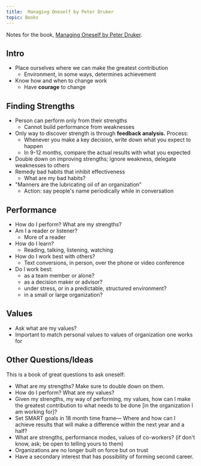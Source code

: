 ```yaml
---
title:  Managing Oneself by Peter Druker
topic: Books
---
```


Notes for the book, [Managing Oneself by Peter Druker](https://www.amazon.com/Managing-Oneself-Harvard-Business-Classics/dp/142212312X).

## Intro

- Place ourselves where we can make the greatest contribution
    - Environment, in some ways, determines achievement
- Know how and when to change work
    - Have **courage** to change

## Finding Strengths

- Person can perform only from their strengths
    - Cannot build performance from weaknesses
- Only way to discover strength is through **feedback analysis.** Process:
    - Whenever you make a key decision, write down what you expect to happen
    - In 9-12 months, compare the actual results with what you expected
- Double down on improving strengths; ignore weakness, delegate weaknesses to others
- Remedy bad habits that inhibit effectiveness
    - What are my bad habits?
- "Manners are the lubricating oil of an organization"
    - Action: say people's name periodically while in conversation

## Performance

- How do I perform? What are my strengths?
- Am I a reader or listener?
    - More of a reader
- How do I learn?
    - Reading, talking, listening, watching
- How do I work best with others?
    - Text conversions, in person, over the phone or video conference
- Do I work best:
    - as a team member or alone?
    - as a decision maker or advisor?
    - under stress, or in a predictable, structured environment?
    - in a small or large organization?

## Values

- Ask what are my values?
- Important to match personal values to values of organization one works for

## Other Questions/Ideas

This is a book of great questions to ask oneself:

- What are my strengths? Make sure to double down on them.
- How do I perform? What are my values?
- Given my strengths, my way of performing, my values, how can I make the greatest contribution to what needs to be done [in the organization I am working for]?
- Set SMART goals in 18 month time frame— Where and how can I achieve results that will make a difference within the next year and a half?
- What are strengths, performance modes, values of co-workers? (if don't know, ask; be open to telling yours to them)
- Organizations are no longer built on force but on trust
- Have a secondary interest that has possibility of forming second career.
